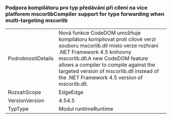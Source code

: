 ### <a name="compiler-support-for-type-forwarding-when-multi-targeting-mscorlib"></a><span data-ttu-id="1969d-101">Podpora kompilátoru pro typ předávání při cílení na více platforem mscorlib</span><span class="sxs-lookup"><span data-stu-id="1969d-101">Compiler support for type forwarding when multi-targeting mscorlib</span></span>

|   |   |
|---|---|
|<span data-ttu-id="1969d-102">Podrobnosti</span><span class="sxs-lookup"><span data-stu-id="1969d-102">Details</span></span>|<span data-ttu-id="1969d-103">Nová funkce CodeDOM umožňuje kompilátoru kompilovat proti cílové verzi souboru mscorlib.dll místo verze rozhraní .NET Framework 4.5 knihovny mscorlib.dll.</span><span class="sxs-lookup"><span data-stu-id="1969d-103">A new CodeDOM feature allows a compiler to compile against the targeted version of mscorlib.dll instead of the .NET Framework 4.5 version of mscorlib.dll.</span></span>|
|<span data-ttu-id="1969d-104">Rozsah</span><span class="sxs-lookup"><span data-stu-id="1969d-104">Scope</span></span>|<span data-ttu-id="1969d-105">Edge</span><span class="sxs-lookup"><span data-stu-id="1969d-105">Edge</span></span>|
|<span data-ttu-id="1969d-106">Version</span><span class="sxs-lookup"><span data-stu-id="1969d-106">Version</span></span>|<span data-ttu-id="1969d-107">4.5</span><span class="sxs-lookup"><span data-stu-id="1969d-107">4.5</span></span>|
|<span data-ttu-id="1969d-108">Typ</span><span class="sxs-lookup"><span data-stu-id="1969d-108">Type</span></span>|<span data-ttu-id="1969d-109">Modul runtime</span><span class="sxs-lookup"><span data-stu-id="1969d-109">Runtime</span></span>|

